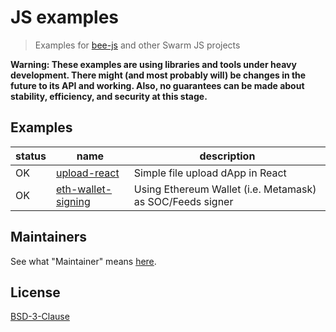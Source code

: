 # JS examples

> Examples for [bee-js](https://github.com/ethersphere/bee-js) and other Swarm JS projects

**Warning: These examples are using libraries and tools under heavy development. There might (and most probably will) be changes in the future to its API and working. Also, no guarantees can be made about stability, efficiency, and security at this stage.**

## Examples

| status | name                                       | description                                               |
| ------ | ------------------------------------------ | --------------------------------------------------------- |
| OK     | [upload-react](./upload-react)             | Simple file upload dApp in React                          |
| OK     | [eth-wallet-signing](./eth-wallet-signing) | Using Ethereum Wallet (i.e. Metamask) as SOC/Feeds signer |

## Maintainers

See what "Maintainer" means [here](https://github.com/ethersphere/repo-maintainer).

## License

[BSD-3-Clause](./LICENSE)
